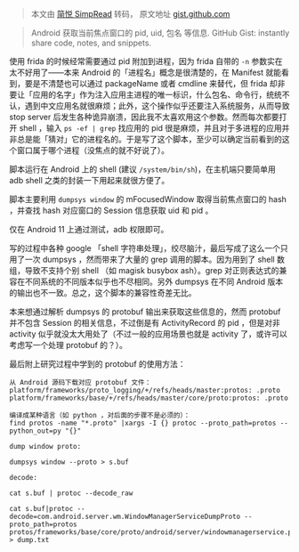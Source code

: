> 本文由 [简悦 SimpRead](http://ksria.com/simpread/) 转码， 原文地址 [gist.github.com](https://gist.github.com/5ec1cff/9292d51d7fe68991e28e8e0a6534116a)

> Android 获取当前焦点窗口的 pid, uid, 包名 等信息. GitHub Gist: instantly share code, notes, and snippets.

使用 frida 的时候经常需要通过 pid 附加到进程，因为 frida 自带的 `-n` 参数实在太不好用了——本来 Android 的「进程名」概念是很清楚的，在 Manifest 就能看到，要是不清楚也可以通过 packageName 或者 cmdline 来替代，但 frida 却非要让「应用的名字」作为注入应用主进程的唯一标识，什么包名、命令行，统统不认，遇到中文应用名就很麻烦；此外，这个操作似乎还要注入系统服务，从而导致 stop server 后发生各种诡异崩溃，因此我不太喜欢用这个参数。然而每次都要打开 shell ，输入 `ps -ef | grep` 找应用的 pid 很是麻烦，并且对于多进程的应用并非总是能「猜对」它的进程名的。于是写了这个脚本，至少可以确定当前看到的这个窗口属于哪个进程（没焦点的就不好说了）。

脚本运行在 Android 上的 shell (建议 `/system/bin/sh`)，在主机端只要简单用 adb shell 之类的封装一下用起来就很方便了。

脚本主要利用 `dumpsys window` 的 mFocusedWindow 取得当前焦点窗口的 hash ，并查找 hash 对应窗口的 Session 信息获取 uid 和 pid 。

仅在 Android 11 上通过测试，adb 权限即可。

写的过程中各种 google 「shell 字符串处理」，绞尽脑汁，最后写成了这么一个只用了一次 dumpsys ，然而带来了大量的 grep 调用的脚本。因为用到了 shell 数组，导致不支持个别 shell （如 magisk busybox ash）。grep 对正则表达式的兼容在不同系统的不同版本似乎也不尽相同。另外 dumpsys 在不同 Android 版本的输出也不一致。总之，这个脚本的兼容性奇差无比。

本来想通过解析 dumpsys 的 protobuf 输出来获取这些信息的，然而 protobuf 并不包含 Session 的相关信息，不过倒是有 ActivityRecord 的 pid ，但是对非 activity 似乎就没太大用处了（不过一般的应用场景也就是 activity 了，或许可以考虑写一个处理 protobuf 的？）。

最后附上研究过程中学到的 protobuf 的使用方法：

```
从 Android 源码下载对应 protobuf 文件：
platform/frameworks/proto_logging/+/refs/heads/master:protos: .proto
platform/frameworks/base/+/refs/heads/master/core/proto:protos: .proto

编译成某种语言（如 python ，对后面的步骤不是必须的）：
find protos -name "*.proto" |xargs -I {} protoc --proto_path=protos --python_out=py "{}"

dump window proto:

dumpsys window --proto > s.buf

decode:

cat s.buf | protoc --decode_raw

cat s.buf|protoc --decode=com.android.server.wm.WindowManagerServiceDumpProto --proto_path=protos protos/frameworks/base/core/proto/android/server/windowmanagerservice.proto > dump.txt


```